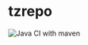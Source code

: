 # tzrepo
![Java CI with maven](https://github.com/lezzzl/tzrepo/actions/workflows/main.yml/badge.svg)

